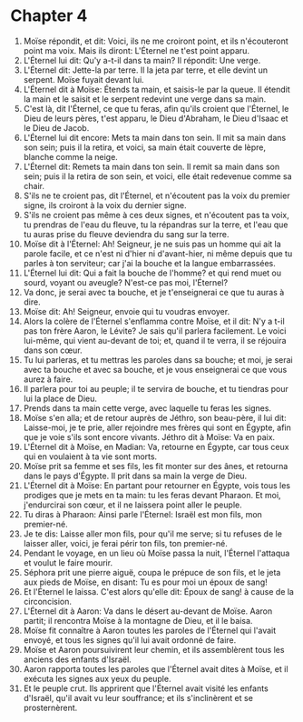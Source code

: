 # Chapter 4

1. Moïse répondit, et dit: Voici, ils ne me croiront point, et ils n'écouteront point ma voix. Mais ils diront: L'Éternel ne t'est point apparu.
2. L'Éternel lui dit: Qu'y a-t-il dans ta main? Il répondit: Une verge.
3. L'Éternel dit: Jette-la par terre. Il la jeta par terre, et elle devint un serpent. Moïse fuyait devant lui.
4. L'Éternel dit à Moïse: Étends ta main, et saisis-le par la queue. Il étendit la main et le saisit et le serpent redevint une verge dans sa main.
5. C'est là, dit l'Éternel, ce que tu feras, afin qu'ils croient que l'Éternel, le Dieu de leurs pères, t'est apparu, le Dieu d'Abraham, le Dieu d'Isaac et le Dieu de Jacob.
6. L'Éternel lui dit encore: Mets ta main dans ton sein. Il mit sa main dans son sein; puis il la retira, et voici, sa main était couverte de lèpre, blanche comme la neige.
7. L'Éternel dit: Remets ta main dans ton sein. Il remit sa main dans son sein; puis il la retira de son sein, et voici, elle était redevenue comme sa chair.
8. S'ils ne te croient pas, dit l'Éternel, et n'écoutent pas la voix du premier signe, ils croiront à la voix du dernier signe.
9. S'ils ne croient pas même à ces deux signes, et n'écoutent pas ta voix, tu prendras de l'eau du fleuve, tu la répandras sur la terre, et l'eau que tu auras prise du fleuve deviendra du sang sur la terre.
10. Moïse dit à l'Éternel: Ah! Seigneur, je ne suis pas un homme qui ait la parole facile, et ce n'est ni d'hier ni d'avant-hier, ni même depuis que tu parles à ton serviteur; car j'ai la bouche et la langue embarrassées.
11. L'Éternel lui dit: Qui a fait la bouche de l'homme? et qui rend muet ou sourd, voyant ou aveugle? N'est-ce pas moi, l'Éternel?
12. Va donc, je serai avec ta bouche, et je t'enseignerai ce que tu auras à dire.
13. Moïse dit: Ah! Seigneur, envoie qui tu voudras envoyer.
14. Alors la colère de l'Éternel s'enflamma contre Moïse, et il dit: N'y a t-il pas ton frère Aaron, le Lévite? Je sais qu'il parlera facilement. Le voici lui-même, qui vient au-devant de toi; et, quand il te verra, il se réjouira dans son cœur.
15. Tu lui parleras, et tu mettras les paroles dans sa bouche; et moi, je serai avec ta bouche et avec sa bouche, et je vous enseignerai ce que vous aurez à faire.
16. Il parlera pour toi au peuple; il te servira de bouche, et tu tiendras pour lui la place de Dieu.
17. Prends dans ta main cette verge, avec laquelle tu feras les signes.
18. Moïse s'en alla; et de retour auprès de Jéthro, son beau-père, il lui dit: Laisse-moi, je te prie, aller rejoindre mes frères qui sont en Égypte, afin que je voie s'ils sont encore vivants. Jéthro dit à Moïse: Va en paix.
19. L'Éternel dit à Moïse, en Madian: Va, retourne en Égypte, car tous ceux qui en voulaient à ta vie sont morts.
20. Moïse prit sa femme et ses fils, les fit monter sur des ânes, et retourna dans le pays d'Égypte. Il prit dans sa main la verge de Dieu.
21. L'Éternel dit à Moïse: En partant pour retourner en Égypte, vois tous les prodiges que je mets en ta main: tu les feras devant Pharaon. Et moi, j'endurcirai son cœur, et il ne laissera point aller le peuple.
22. Tu diras à Pharaon: Ainsi parle l'Éternel: Israël est mon fils, mon premier-né.
23. Je te dis: Laisse aller mon fils, pour qu'il me serve; si tu refuses de le laisser aller, voici, je ferai périr ton fils, ton premier-né.
24. Pendant le voyage, en un lieu où Moïse passa la nuit, l'Éternel l'attaqua et voulut le faire mourir.
25. Séphora prit une pierre aiguë, coupa le prépuce de son fils, et le jeta aux pieds de Moïse, en disant: Tu es pour moi un époux de sang!
26. Et l'Éternel le laissa. C'est alors qu'elle dit: Époux de sang! à cause de la circoncision.
27. L'Éternel dit à Aaron: Va dans le désert au-devant de Moïse. Aaron partit; il rencontra Moïse à la montagne de Dieu, et il le baisa.
28. Moïse fit connaître à Aaron toutes les paroles de l'Éternel qui l'avait envoyé, et tous les signes qu'il lui avait ordonné de faire.
29. Moïse et Aaron poursuivirent leur chemin, et ils assemblèrent tous les anciens des enfants d'Israël.
30. Aaron rapporta toutes les paroles que l'Éternel avait dites à Moïse, et il exécuta les signes aux yeux du peuple.
31. Et le peuple crut. Ils apprirent que l'Éternel avait visité les enfants d'Israël, qu'il avait vu leur souffrance; et ils s'inclinèrent et se prosternèrent.

